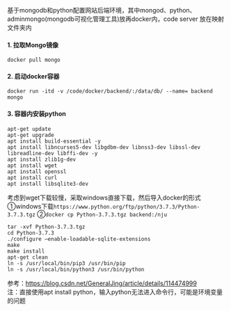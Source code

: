 基于mongodb和python配置网站后端环境，其中mongod、python、adminmongo(mongodb可视化管理工具)放再docker内，code server 放在映射文件夹内
#### 1. 拉取Mongo镜像
`docker pull mongo`  
#### 2. 启动docker容器
`docker run -itd -v /code/docker/backend/:/data/db/ --name= backend mongo`
#### 3. 容器内安装python
```
apt-get update
apt-get upgrade
apt install build-essential -y
apt install libncurses5-dev libgdbm-dev libnss3-dev libssl-dev libreadline-dev libffi-dev -y
apt install zlib1g-dev
apt install wget
apt install openssl
apt install curl
apt install libsqlite3-dev
```
考虑到wget下载较慢，采取windows直接下载，然后导入docker的形式
①windows下载`https://www.python.org/ftp/python/3.7.3/Python-3.7.3.tgz`
②`docker cp Python-3.7.3.tgz backend:/nju`
```
tar -xvf Python-3.7.3.tgz
cd Python-3.7.3
./configure —enable-loadable-sqlite-extensions
make
make install
apt-get clean
ln -s /usr/local/bin/pip3 /usr/bin/pip
ln -s /usr/local/bin/python3 /usr/bin/python
```
参考：https://blog.csdn.net/GeneralJing/article/details/114474999  
注：直接使用apt install python，输入python无法进入命令行，可能是环境变量的问题
